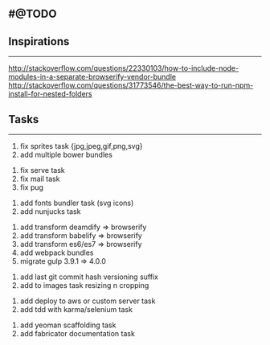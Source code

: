 #@TODO
------------------

## Inspirations
------------------
http://stackoverflow.com/questions/22330103/how-to-include-node-modules-in-a-separate-browserify-vendor-bundle
http://stackoverflow.com/questions/31773546/the-best-way-to-run-npm-install-for-nested-folders


## Tasks
------------------
<!--- sprint 1 --->
1. fix sprites task {jpg,jpeg,gif,png,svg}
2. add multiple bower bundles

<!--- sprint 2 --->
1. fix serve task
2. fix mail task
3. fix pug

<!--- sprint 3 --->
1. add fonts bundler task (svg icons)
2. add nunjucks task

<!--- sprint 4 --->
1. add transform deamdify => browserify
2. add transform babelify => browserify
3. add transform es6/es7 => browserify
4. add webpack bundles
5. migrate gulp 3.9.1 => 4.0.0



<!--- sprint 5 --->
1. add last git commit hash versioning suffix 
2. add to images task resizing n cropping

<!--- sprint 6 --->
1. add deploy to aws or custom server task
2. add tdd with karma/selenium task

<!--- sprint 7 --->
1. add yeoman scaffolding task
2. add fabricator documentation task
